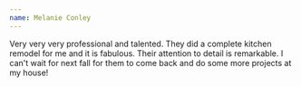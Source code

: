 ```yaml
---
name: Melanie Conley
---
```


Very very very professional and talented. They did a complete kitchen remodel for me and it is fabulous. Their attention to detail is remarkable. I can't wait for next fall for them to come back and do some more projects at my house!
